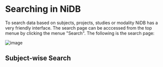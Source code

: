 # Searching in NiDB
To search data based on subjects, projects, studies or modality NiDB has a very friendly interface. The search page can be acccessed from the top menue by clicking the menue "Search".
The following is the search page:

![image](https://user-images.githubusercontent.com/24811295/142923777-8f2103a3-b6e6-493c-9502-1453aedcd5c8.png)

## Subject-wise Search
